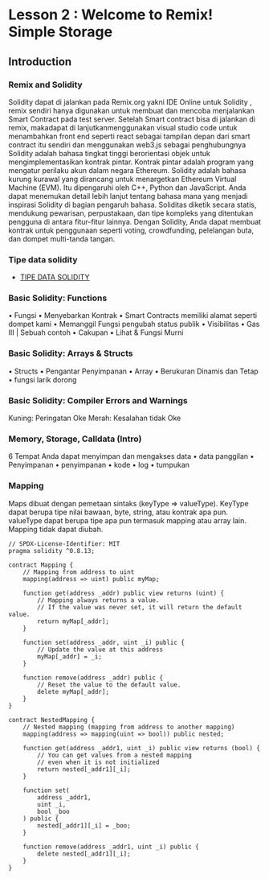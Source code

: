 # Lesson 2 : Welcome to Remix! Simple Storage
## Introduction
### Remix and Solidity
Solidity dapat di jalankan pada Remix.org yakni  IDE Online untuk Solidity , remix sendiri hanya digunakan untuk membuat dan mencoba menjalankan Smart Contract pada test server. Setelah Smart contract bisa di jalankan di remix, makadapat di lanjutkanmenggunakan visual studio code untuk menambahkan front end seperti react sebagai tampilan depan dari smart contract itu sendiri dan menggunakan web3.js sebagai penghubungnya
Solidity adalah bahasa tingkat tinggi berorientasi objek untuk mengimplementasikan kontrak pintar. Kontrak pintar adalah program yang mengatur perilaku akun dalam negara Ethereum. Solidity adalah bahasa kurung kurawal yang dirancang untuk menargetkan Ethereum Virtual Machine (EVM). Itu dipengaruhi oleh C++, Python dan JavaScript. Anda dapat menemukan detail lebih lanjut tentang bahasa mana yang menjadi inspirasi Solidity di bagian pengaruh bahasa. Soliditas diketik secara statis, mendukung pewarisan, perpustakaan, dan tipe kompleks yang ditentukan pengguna di antara fitur-fitur lainnya. Dengan Solidity, Anda dapat membuat kontrak untuk penggunaan seperti voting, crowdfunding, pelelangan buta, dan dompet multi-tanda tangan.
### Tipe data solidity
- [TIPE DATA SOLIDITY](https://docs.soliditylang.org/en/latest/types.html)
### Basic Solidity: Functions
•	Fungsi
•	Menyebarkan Kontrak
•	Smart Contracts memiliki alamat seperti dompet kami
•	Memanggil Fungsi pengubah status publik
•	Visibilitas
•	Gas III | Sebuah contoh
•	Cakupan
•	Lihat & Fungsi Murni
### Basic Solidity: Arrays & Structs
•	Structs
•	Pengantar Penyimpanan
•	Array
•	Berukuran Dinamis dan Tetap
•	fungsi larik dorong

### Basic Solidity: Compiler Errors and Warnings
Kuning: Peringatan Oke
Merah: Kesalahan tidak Oke

### Memory, Storage, Calldata (Intro)
6 Tempat Anda dapat menyimpan dan mengakses data
•	data panggilan
•	Penyimpanan
•	penyimpanan
•	kode
•	log
•	tumpukan

### Mapping
Maps dibuat dengan pemetaan sintaks (keyType => valueType). KeyType dapat berupa tipe nilai bawaan, byte, string, atau kontrak apa pun. valueType dapat berupa tipe apa pun termasuk mapping atau array lain. Mapping tidak dapat diubah. 
```solidity
// SPDX-License-Identifier: MIT
pragma solidity ^0.8.13;

contract Mapping {
    // Mapping from address to uint
    mapping(address => uint) public myMap;

    function get(address _addr) public view returns (uint) {
        // Mapping always returns a value.
        // If the value was never set, it will return the default value.
        return myMap[_addr];
    }

    function set(address _addr, uint _i) public {
        // Update the value at this address
        myMap[_addr] = _i;
    }

    function remove(address _addr) public {
        // Reset the value to the default value.
        delete myMap[_addr];
    }
}

contract NestedMapping {
    // Nested mapping (mapping from address to another mapping)
    mapping(address => mapping(uint => bool)) public nested;

    function get(address _addr1, uint _i) public view returns (bool) {
        // You can get values from a nested mapping
        // even when it is not initialized
        return nested[_addr1][_i];
    }

    function set(
        address _addr1,
        uint _i,
        bool _boo
    ) public {
        nested[_addr1][_i] = _boo;
    }

    function remove(address _addr1, uint _i) public {
        delete nested[_addr1][_i];
    }
}
```
